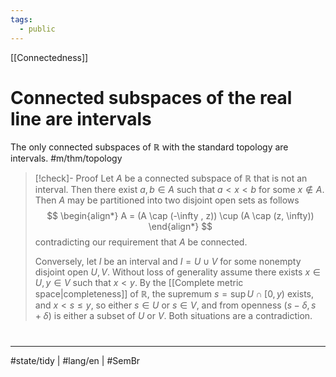 ```yaml
---
tags:
  - public
---
```

[[Connectedness]]
# Connected subspaces of the real line are intervals

The only connected subspaces of $\mathbb{R}$ with the standard topology are intervals. #m/thm/topology 

> [!check]- Proof
> Let $A$ be a connected subspace of $\mathbb{R}$ that is not an interval.
> Then there exist $a,b \in A$ such that $a < x < b$ for some $x \notin A$.
> Then $A$ may be partitioned into two disjoint open sets as follows
> $$
> \begin{align*}
> A = (A \cap (-\infty , z)) \cup (A \cap (z, \infty))
> \end{align*}
> $$
> contradicting our requirement that $A$ be connected.
> 
> Conversely, let $I$ be an interval and $I = U \cup V$ for some nonempty disjoint open $U, V$.
> Without loss of generality assume there exists $x \in U, y \in V$ such that $x < y$.
> By the [[Complete metric space|completeness]] of $\mathbb{R}$, the supremum $s = \sup U \cap [0,y)$ exists,
> and $x < s \leq y$,
> so either $s \in U$ or $s \in V$,
> and from openness $(s - \delta, s + \delta)$ is either a subset of $U$ or $V$.
> Both situations are a contradiction.
> <span class="QED"/>

#
---
#state/tidy | #lang/en | #SemBr
